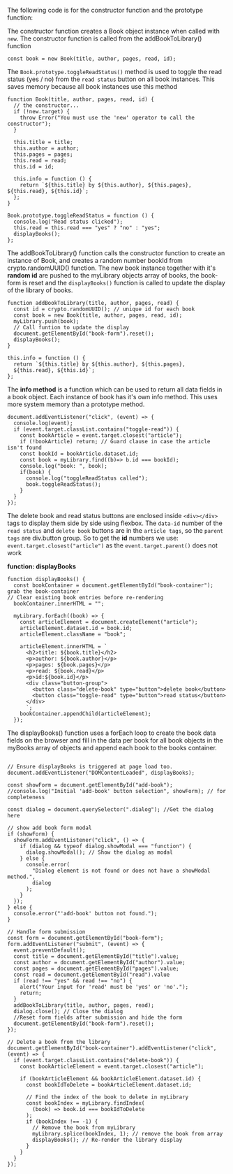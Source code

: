 The following code is for the constructor function and the prototype function:

The constructor function creates a Book object instance when called with `new`. The constructor function is called from the addBookToLibrary() function

```
const book = new Book(title, author, pages, read, id);
```


The `Book.prototype.toggleReadStatus()`  method is used to toggle the read status (yes / no) from the `read status` button on all book instances. This saves memory because all book instances use this method 

```
function Book(title, author, pages, read, id) {
  // the constructor...
  if (!new.target) {
    throw Error("You must use the 'new' operator to call the constructor");
  }

  this.title = title;
  this.author = author;
  this.pages = pages;
  this.read = read;
  this.id = id;

  this.info = function () {
    return `${this.title} by ${this.author}, ${this.pages}, ${this.read}, ${this.id}`;
  };
}

Book.prototype.toggleReadStatus = function () {
  console.log("Read status clicked");
  this.read = this.read === "yes" ? "no" : "yes";
  displayBooks();
};

```

The addBookToLibrary() function calls the constructor function to create an instance of Book, and creates a random number bookId from crypto.randomUUID() function. The new book instance together with it's **random id** are pushed to the myLibrary objects array of books,  the book-form is reset and the `displayBooks()` function is called to update the display of the library of books.

```
function addBookToLibrary(title, author, pages, read) {
  const id = crypto.randomUUID(); // unique id for each book
  const book = new Book(title, author, pages, read, id);
  myLibrary.push(book);
  // Call funtion to update the display
  document.getElementById("book-form").reset();
  displayBooks();
}
```

```
this.info = function () {
  return `${this.title} by ${this.author}, ${this.pages}, 
  ${this.read}, ${this.id}`;
};

```

The **info method** is a function which can be used to return all data fields in a book object. Each instance of book has it's own info method. This uses more system memory than a prototype method.

```
document.addEventListener("click", (event) => {
  console.log(event);
  if (event.target.classList.contains("toggle-read")) {     
    const bookArticle = event.target.closest("article");     
    if (!bookArticle) return; // Guard clause in case the article isn't found    
    const bookId = bookArticle.dataset.id;    
    const book = myLibrary.find((b)=> b.id === bookId);
    console.log("book: ", book);
    if(book) {
      console.log("toggleReadStatus called");
      book.toggleReadStatus();      
    }
  }
});

```

The delete book and read status buttons are enclosed inside
`<div></div>` tags to display them side by side using flexbox.
The `data-id` number of the `read status` and `delete book` buttons
are in the `article tags`, so the `parent tags` are div.button group.
So to get the **id** numbers we use: 
`event.target.closest("article")`  as the `event.target.parent()` does not work

**function: displayBooks**

```
function displayBooks() {  
  const bookContainer = document.getElementById("book-container"); grab the book-container
// Clear existing book entries before re-rendering
  bookContainer.innerHTML = "";

  myLibrary.forEach((book) => {
    const articleElement = document.createElement("article");
    articleElement.dataset.id = book.id;
    articleElement.className = "book";

    articleElement.innerHTML = `
      <h2>title: ${book.title}</h2>
      <p>author: ${book.author}</p>
      <p>pages: ${book.pages}</p>
      <p>read: ${book.read}</p>
      <p>id:${book.id}</p>
      <div class="button-group">
        <button class="delete-book" type="button">delete book</button>
        <button class="toggle-read" type="button">read status</button>        
      </div>
      `;
    bookContainer.appendChild(articleElement);
  });

```

The displayBooks() function uses a forEach loop to create the book data fields on the browser and fill in the data per book for all book objects in the myBooks array of objects and append each book to the books container.

```

// Ensure displayBooks is triggered at page load too.
document.addEventListener("DOMContentLoaded", displayBooks);

```

```
const showForm = document.getElementById("add-book");
//console.log("Initial 'add-book' button selection", showForm); // for completeness

```

```
const dialog = document.querySelector(".dialog"); //Get the dialog here

// show add book form modal
if (showForm) {
  showForm.addEventListener("click", () => {
    if (dialog && typeof dialog.showModal === "function") {
      dialog.showModal(); // Show the dialog as modal
    } else {
      console.error(
        "Dialog element is not found or does not have a showModal method.",
        dialog
      );
    }
  });
} else {
  console.error("'add-book' button not found.");
}

```

```
// Handle form submission
const form = document.getElementById("book-form");
form.addEventListener("submit", (event) => {
  event.preventDefault();
  const title = document.getElementById("title").value;
  const author = document.getElementById("author").value;
  const pages = document.getElementById("pages").value;
  const read = document.getElementById("read").value  
  if (read !== "yes" && read !== "no") {
    alert("Your input for 'read' must be 'yes' or 'no'.");
    return;   
  }
  addBookToLibrary(title, author, pages, read);
  dialog.close(); // Close the dialog
  //Reset form fields after submission and hide the form
  document.getElementById("book-form").reset();
});

```

```
// Delete a book from the library
document.getElementById("book-container").addEventListener("click", (event) => {
  if (event.target.classList.contains("delete-book")) {
    const bookArticleElement = event.target.closest("article");

    if (bookArticleElement && bookArticleElement.dataset.id) {
      const bookIdToDelete = bookArticleElement.dataset.id;

      // Find the index of the book to delete in myLibrary
      const bookIndex = myLibrary.findIndex(
        (book) => book.id === bookIdToDelete
      );
      if (bookIndex !== -1) {
        // Remove the book from myLibrary
        myLibrary.splice(bookIndex, 1); // remove the book from array
        displayBooks(); // Re-render the library display
      }
    }
  }
});

```